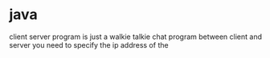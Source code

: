 # java
client server program is just a walkie talkie chat program between client and server you need to specify the ip address of the 

